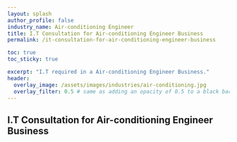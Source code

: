 ```yaml
---
layout: splash 
author_profile: false 
industry_name: Air-conditioning Engineer
title: I.T Consultation for Air-conditioning Engineer Business
permalink: /it-consultation-for-air-conditioning-engineer-business

toc: true
toc_sticky: true

excerpt: "I.T required in a Air-conditioning Engineer Business."
header:
  overlay_image: /assets/images/industries/air-conditioning.jpg
  overlay_filter: 0.5 # same as adding an opacity of 0.5 to a black background
---
```


## I.T Consultation for Air-conditioning Engineer Business